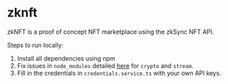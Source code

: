 # zknft

zkNFT is a proof of concept NFT marketplace using the zkSync NFT API.

Steps to run locally:

1. Install all dependencies using npm
2. Fix issues in `node_modules` detailed [here](https://github.com/ChainSafe/web3.js/issues/1555) for `crypto` and `stream`.
3. Fill in the credentials in `credentials.service.ts` with your own API keys.